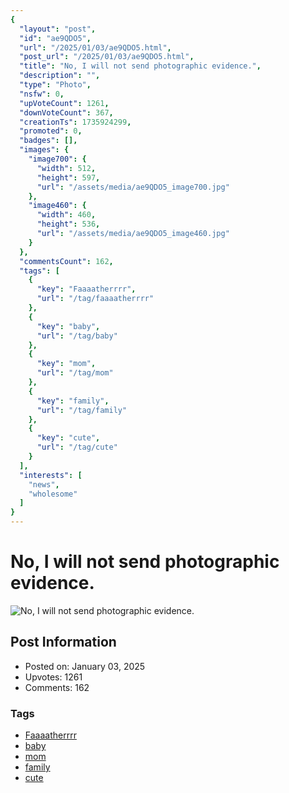 ```yaml
---
{
  "layout": "post",
  "id": "ae9QDO5",
  "url": "/2025/01/03/ae9QDO5.html",
  "post_url": "/2025/01/03/ae9QDO5.html",
  "title": "No, I will not send photographic evidence.",
  "description": "",
  "type": "Photo",
  "nsfw": 0,
  "upVoteCount": 1261,
  "downVoteCount": 367,
  "creationTs": 1735924299,
  "promoted": 0,
  "badges": [],
  "images": {
    "image700": {
      "width": 512,
      "height": 597,
      "url": "/assets/media/ae9QDO5_image700.jpg"
    },
    "image460": {
      "width": 460,
      "height": 536,
      "url": "/assets/media/ae9QDO5_image460.jpg"
    }
  },
  "commentsCount": 162,
  "tags": [
    {
      "key": "Faaaatherrrr",
      "url": "/tag/faaaatherrrr"
    },
    {
      "key": "baby",
      "url": "/tag/baby"
    },
    {
      "key": "mom",
      "url": "/tag/mom"
    },
    {
      "key": "family",
      "url": "/tag/family"
    },
    {
      "key": "cute",
      "url": "/tag/cute"
    }
  ],
  "interests": [
    "news",
    "wholesome"
  ]
}
---
```


# No, I will not send photographic evidence.

![No, I will not send photographic evidence.](/assets/media/ae9QDO5_image700.jpg)

## Post Information

- Posted on: January 03, 2025
- Upvotes: 1261
- Comments: 162

### Tags

- [Faaaatherrrr](/tag/Faaaatherrrr)
- [baby](/tag/baby)
- [mom](/tag/mom)
- [family](/tag/family)
- [cute](/tag/cute)
